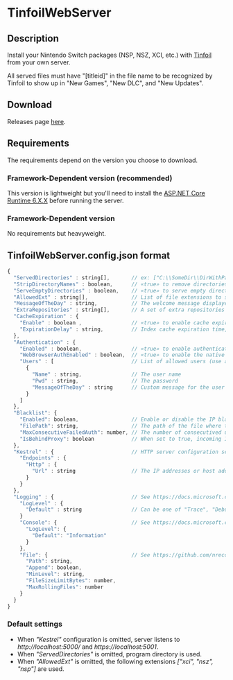 # TinfoilWebServer

## Description
Install your Nintendo Switch packages (NSP, NSZ, XCI, etc.) with [Tinfoil](https://tinfoil.io/Download) from your own server.

All served files must have "[titleid]" in the file name to be recognized by Tinfoil to show up in "New Games", "New DLC", and "New Updates".

## Download
Releases page [here](https://github.com/Myster-Tee/TinfoilWebServer/releases).

## Requirements

The requirements depend on the version you choose to download.

### Framework-Dependent version (recommended)
This version is lightweight but you'll need to install the [ASP.NET Core Runtime 6.X.X](https://dotnet.microsoft.com/download/dotnet/6.0) before running the server.

### Framework-Dependent version
No requirements but heavyweight.

## TinfoilWebServer.config.json format

```js
{
  "ServedDirectories" : string[],       // ex: ["C:\\SomeDir\\DirWithPackages", "D:\\AnotherDir", "."] !!! Don't forget to escape backslashes with another one !!!
  "StripDirectoryNames" : boolean,      // «true» to remove directories names in URLs of served files, «false» otherwise
  "ServeEmptyDirectories" : boolean,    // «true» to serve empty directories, «false» otherwise (has no effect when "StripDirectoryNames" is «true»)
  "AllowedExt" : string[],              // List of file extensions to serve, ex: [ "nsp", "nsz", "xci" ]
  "MessageOfTheDay" : string,           // The welcome message displayed when Tinfoil successfully contacts the server
  "ExtraRepositories" : string[],       // A set of extra repositories sent to Tinfoil for scanning (see https://blawar.github.io/tinfoil/custom_index/ for more information)
  "CacheExpiration" : {
    "Enable" : boolean ,                // «true» to enable cache expiration, «false» otherwise
    "ExpirationDelay" : string,         // Index cache expiration time, format is «[d'.']hh':'mm':'ss['.'fffffff]», ex: "01:30:15" for 1h30m15s
  },
  "Authentication" : {
    "Enabled" : boolean,                // «true» to enable authentication, «false» otherwise
    "WebBrowserAuthEnabled" : boolean,  // «true» to enable the native Web Browser login prompt when not authenticated (has no effect when "Authentication.Enabled" is «false»)
    "Users" : [                         // List of allowed users (use a comma as separator for declaring multiple users)
      {
        "Name" : string,                // The user name
        "Pwd" : string,                 // The password
        "MessageOfTheDay" : string      // Custom message for the user
      }
    ]
  },
  "Blacklist": {
    "Enabled": boolean,                 // Enable or disable the IP blacklisting feature
    "FilePath": string,                 // The path of the file where to save blacklisted IPs
    "MaxConsecutiveFailedAuth": number, // The number of consecutived unauthenticated requests to reach for blacklisting an IP
    "IsBehindProxy": boolean            // When set to true, incoming IP address will be taken from "X-Forwarded-For" header otherwise it will be taken from TCP/IP protocol
  },
  "Kestrel" : {                         // HTTP server configuration see «https://docs.microsoft.com/fr-fr/aspnet/core/fundamentals/servers/kestrel?view=aspnetcore-6.0#configureiconfiguration» for more information
    "Endpoints" : {
      "Http" : {
        "Url" : string                  // The IP addresses or host addresses with ports and protocols that the server should listen, ex: "http://0.0.0.0:80"
      }
    }
  },
  "Logging" : {                         // See https://docs.microsoft.com/en-us/aspnet/core/fundamentals/logging/?view=aspnetcore-6.0 for more information
    "LogLevel" : {
      "Default" : string                // Can be one of "Trace", "Debug", "Information", "Warning", "Error", "Critical", or "None"
    }
    "Console": {                        // See https://docs.microsoft.com/en-us/aspnet/core/fundamentals/logging/?view=aspnetcore-6.0 for more information
      "LogLevel": {
        "Default": "Information"
      }
    },
    "File": {                           // See https://github.com/nreco/logging#how-to-use for more information
      "Path": string,   
      "Append": boolean,
      "MinLevel": string,
      "FileSizeLimitBytes": number,
      "MaxRollingFiles": number
    }
  }
}
```

### Default settings
- When *"Kestrel"* configuration is omitted, server listens to *http://localhost:5000/* and *https://localhost:5001*.
- When *"ServedDirectories"* is omitted, program directory is used.
- When *"AllowedExt"* is omitted, the following extensions *["xci", "nsz", "nsp"]* are used.
